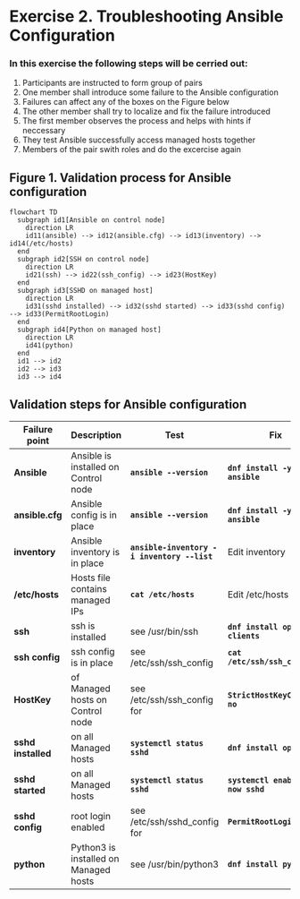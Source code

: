 # Exercise 2. Troubleshooting Ansible Configuration

### In this exercise the following steps will be cerried out:

1. Participants are instructed to form group of pairs
2. One member shall introduce some failure to the Ansible configuration
3. Failures can affect any of the boxes on the Figure below
4. The other member shall try to localize and fix the failure introduced
5. The first member observes the process and helps with hints if neccessary
6. They test Ansible successfully access managed hosts together
7. Members of the pair swith roles and do the excercise again

## Figure 1. Validation process for Ansible configuration

```mermaid
flowchart TD
  subgraph id1[Ansible on control node]
    direction LR
    id11(ansible) --> id12(ansible.cfg) --> id13(inventory) --> id14(/etc/hosts)
  end
  subgraph id2[SSH on control node]
    direction LR
    id21(ssh) --> id22(ssh_config) --> id23(HostKey)
  end
  subgraph id3[SSHD on managed host]
    direction LR
    id31(sshd installed) --> id32(sshd started) --> id33(sshd config) --> id33(PermitRootLogin)
  end
  subgraph id4[Python on managed host]
    direction LR
    id41(python)
  end
  id1 --> id2
  id2 --> id3
  id3 --> id4
```

## Validation steps for Ansible configuration

| Failure point | Description | Test | Fix |
|---------------|-------------|------|-----|
| **Ansible** | Ansible is installed on Control node | **`ansible --version`** | **`dnf install -y ansible`** |
| **ansible.cfg** | Ansible config is in place | **`ansible --version`** | **`dnf install -y ansible`** |
| **inventory** | Ansible inventory is in place | **`ansible-inventory -i inventory --list`** | Edit inventory |
| **/etc/hosts** | Hosts file contains managed IPs | **`cat /etc/hosts`** | Edit /etc/hosts |
| **ssh** | ssh is installed | see /usr/bin/ssh | **`dnf install openssh-clients`** |
| **ssh config** | ssh config is in place | see /etc/ssh/ssh_config | **`cat /etc/ssh/ssh_config`** |
| **HostKey** | of Managed hosts on Control node | see /etc/ssh/ssh_config for | **`StrictHostKeyChecking no`** | 
| **sshd installed** | on all Managed hosts | **`systemctl status sshd`** | **`dnf install openssh`** |
| **sshd started** | on all Managed hosts | **`systemctl status sshd`** | **`systemctl enable --now sshd`** |
| **sshd config** | root login enabled | see /etc/ssh/sshd_config for | **`PermitRootLogin yes`** |
| **python** | Python3 is installed on Managed hosts | see /usr/bin/python3 | **`dnf install python3`** |


